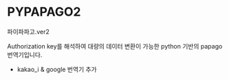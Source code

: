 # PYPAPAGO2
파이파파고.ver2

Authorization key를 해석하여 대량의 데이터 변환이 가능한 python 기반의 papago 번역기입니다.
+ kakao_i & google 번역기 추가
